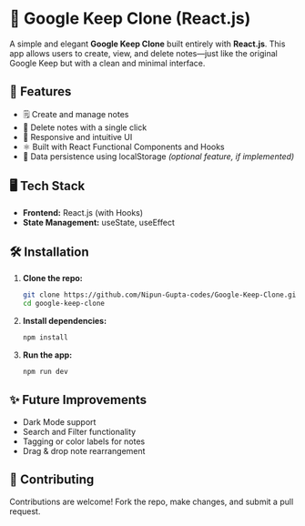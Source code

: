 # 📝 Google Keep Clone (React.js)

A simple and elegant **Google Keep Clone** built entirely with **React.js**. This app allows users to create, view, and delete notes—just like the original Google Keep but with a clean and minimal interface.

## 🚀 Features

- 🗒️ Create and manage notes
- 🧹 Delete notes with a single click
- 🎨 Responsive and intuitive UI
- ⚛️ Built with React Functional Components and Hooks
- 💾 Data persistence using localStorage *(optional feature, if implemented)*

## 🖥️ Tech Stack

- **Frontend:** React.js (with Hooks)
- **State Management:** useState, useEffect


## 🛠️ Installation

1. **Clone the repo:**
   ```bash
   git clone https://github.com/Nipun-Gupta-codes/Google-Keep-Clone.git
   cd google-keep-clone
   ```

2. **Install dependencies:**
   ```bash
   npm install
   ```

3. **Run the app:**
   ```bash
   npm run dev
   ```


## ✨ Future Improvements

- Dark Mode support
- Search and Filter functionality
- Tagging or color labels for notes
- Drag & drop note rearrangement

## 🙌 Contributing

Contributions are welcome! Fork the repo, make changes, and submit a pull request.
